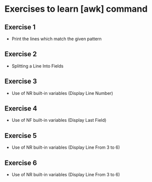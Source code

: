# Exercises to learn [awk] command

## Exercise 1

- Print the lines which match the given pattern

## Exercise 2

- Splitting a Line Into Fields

## Exercise 3

- Use of NR built-in variables (Display Line Number)

## Exercise 4

- Use of NF built-in variables (Display Last Field)

## Exercise 5

- Use of NR built-in variables (Display Line From 3 to 6)

## Exercise 6

- Use of NR built-in variables (Display Line From 3 to 6)
